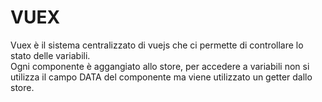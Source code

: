 # VUEX
Vuex è il sistema centralizzato di vuejs che ci permette di controllare lo stato delle variabili.  
Ogni componente è aggangiato allo store, per accedere a variabili non si utilizza il campo DATA del componente
ma viene utilizzato un getter dallo store.